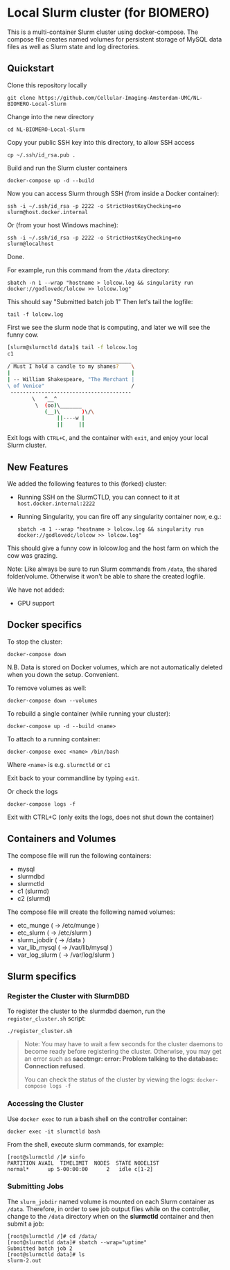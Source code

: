 # Local Slurm cluster (for BIOMERO)

This is a multi-container Slurm cluster using docker-compose.  The compose file
creates named volumes for persistent storage of MySQL data files as well as
Slurm state and log directories.

## Quickstart

Clone this repository locally

    git clone https://github.com/Cellular-Imaging-Amsterdam-UMC/NL-BIOMERO-Local-Slurm

Change into the new directory

    cd NL-BIOMERO-Local-Slurm

Copy your public SSH key into this directory, to allow SSH access

    cp ~/.ssh/id_rsa.pub .

Build and run the Slurm cluster containers

    docker-compose up -d --build

Now you can access Slurm through SSH (from inside a Docker container):

    ssh -i ~/.ssh/id_rsa -p 2222 -o StrictHostKeyChecking=no slurm@host.docker.internal

Or (from your host Windows machine):

    ssh -i ~/.ssh/id_rsa -p 2222 -o StrictHostKeyChecking=no slurm@localhost

Done.

For example, run this command from the `/data` directory:

    sbatch -n 1 --wrap "hostname > lolcow.log && singularity run docker://godlovedc/lolcow >> lolcow.log"

This should say "Submitted batch job 1"
Then let's tail the logfile:

    tail -f lolcow.log

First we see the slurm node that is computing, and later we will see the funny cow.

```bash
[slurm@slurmctld data]$ tail -f lolcow.log
c1
 _______________________________________
/ Must I hold a candle to my shames?    \
|                                       |
| -- William Shakespeare, "The Merchant |
\ of Venice"                            /
 ---------------------------------------
        \   ^__^
         \  (oo)\_______
            (__)\       )\/\
                ||----w |
                ||     ||
```

Exit logs with `CTRL+C`, and the container with `exit`, and enjoy your local Slurm cluster.

## New Features

We added the following features to this (forked) cluster:
- Running SSH on the SlurmCTLD, you can connect to it at `host.docker.internal:2222`
- Running Singularity, you can fire off any singularity container now, e.g.:

    `sbatch -n 1 --wrap "hostname > lolcow.log && singularity run docker://godlovedc/lolcow >> lolcow.log"`

This should give a funny cow in lolcow.log and the host farm on which the cow was grazing.

Note: Like always be sure to run Slurm commands from `/data`, the shared folder/volume. Otherwise it won't be able to share the created logfile.


We have not added:
- GPU support

## Docker specifics 

To stop the cluster:

    docker-compose down

N.B. Data is stored on Docker volumes, which are not automatically deleted when you down the setup. Convenient.

To remove volumes as well:

    docker-compose down --volumes

To rebuild a single container (while running your cluster):

    docker-compose up -d --build <name>

To attach to a running container:

    docker-compose exec <name> /bin/bash

Where `<name>` is e.g. `slurmctld` or `c1`

Exit back to your commandline by typing `exit`.

Or check the logs

    docker-compose logs -f 

Exit with CTRL+C (only exits the logs, does not shut down the container)

## Containers and Volumes

The compose file will run the following containers:

* mysql
* slurmdbd
* slurmctld
* c1 (slurmd)
* c2 (slurmd)

The compose file will create the following named volumes:

* etc_munge         ( -> /etc/munge     )
* etc_slurm         ( -> /etc/slurm     )
* slurm_jobdir      ( -> /data          )
* var_lib_mysql     ( -> /var/lib/mysql )
* var_log_slurm     ( -> /var/log/slurm )

## Slurm specifics

### Register the Cluster with SlurmDBD

To register the cluster to the slurmdbd daemon, run the `register_cluster.sh`
script:

```console
./register_cluster.sh
```

> Note: You may have to wait a few seconds for the cluster daemons to become
> ready before registering the cluster.  Otherwise, you may get an error such
> as **sacctmgr: error: Problem talking to the database: Connection refused**.
>
> You can check the status of the cluster by viewing the logs: `docker-compose
> logs -f`

### Accessing the Cluster

Use `docker exec` to run a bash shell on the controller container:

```console
docker exec -it slurmctld bash
```

From the shell, execute slurm commands, for example:

```console
[root@slurmctld /]# sinfo
PARTITION AVAIL  TIMELIMIT  NODES  STATE NODELIST
normal*      up 5-00:00:00      2   idle c[1-2]
```

### Submitting Jobs

The `slurm_jobdir` named volume is mounted on each Slurm container as `/data`.
Therefore, in order to see job output files while on the controller, change to
the `/data` directory when on the **slurmctld** container and then submit a job:

```console
[root@slurmctld /]# cd /data/
[root@slurmctld data]# sbatch --wrap="uptime"
Submitted batch job 2
[root@slurmctld data]# ls
slurm-2.out
```
